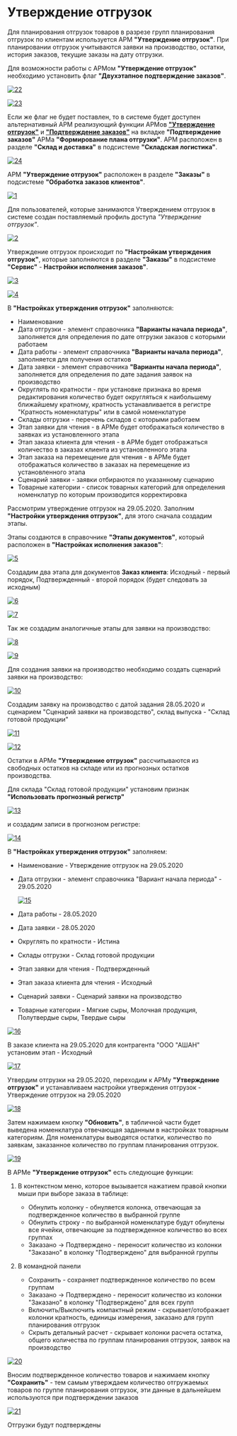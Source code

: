 # Утверждение отгрузок

Для планирования отгрузок товаров в разрезе групп планирования отгрузок по клиентам используется АРМ **"Утверждение отгрузок"**. При планировании отгрузок учитываются заявки на производство, остатки, история заказов, текущие заказы на дату отгрузки. 

Для возможности работы с АРМом **"Утверждение отгрузок"** необходимо установить флаг **"Двухэтапное подтверждение заказов"**.

[![22][22]][22]

[![23][23]][23]

Если же флаг не будет поставлен, то в системе будет доступен альтернативный АРМ реализующий функции АРМов [**"Утверждение отгрузок"**](ApprovalOfShipments.md) и [**"Подтверждение заказов"**](OrderConfirmation.md) на вкладке **"Подтверждение заказов"** АРМа **"Формирование плана отгрузки"**. АРМ расположен в разделе **"Склад и доставка"** в подсистеме **"Складская логистика"**.

[![24][24]][24]

АРМ **"Утверждение отгрузок"** расположен в разделе **"Заказы"** в подсистеме **"Обработка заказов клиентов"**.

[![1][1]][1]

Для пользователей, которые занимаются Утверждением отгрузок в системе создан поставляемый профиль доступа *"Утверждение отгрузок"*.

[![2][2]][2]

Утверждение отгрузок происходит по **"Настройкам утверждения отгрузок"**, которые заполняются в разделе **"Заказы"** в подсистеме **"Сервис"** - **Настройки исполнения заказов"**.

[![3][3]][3]

[![4][4]][4]

В **"Настройках утверждения отгрузок"** заполняются:

- Наименование
- Дата отгрузки - элемент справочника **"Варианты начала периода"**, заполняется для определения по дате отгрузки заказов с которыми работаем
- Дата работы - элемент справочника **"Варианты начала периода"**, заполняется для получения остатков
- Дата заявки - элемент справочника **"Варианты начала периода"**, заполняется для определения по дате задания заявок на производство
- Округлять по кратности - при установке признака во время редактирования количество будет округляться к наибольшему ближайшему кратному, кратность устанавливается в регистре "Кратность номенклатуры" или в самой номенклатуре
- Склады отгрузки - перечень складов с которыми работаем
- Этап заявки для чтения - в АРМе будет отображаться количество в заявках из установленного этапа
- Этап заказа клиента для чтения - в АРМе будет отображаться количество в заказах клиента из установленного этапа
- Этап заказа на перемещение для чтения - в АРМе будет отображаться количество в заказах на перемещение из установленного этапа
- Сценарий заявки - заявки отбираются по указанному сценарию
- Товарные категории - список товарных категорий для определения номенклатур по которым производится корректировка

Рассмотрим утверждение отгрузок на 29.05.2020. Заполним **"Настройки утверждения отгрузок"**, для этого сначала создадим этапы.

Этапы создаются в справочнике **"Этапы документов"**, который расположен в **"Настройках исполнения заказов"**:

[![5][5]][5]

Создадим два этапа для документов **Заказ клиента**: Исходный - первый порядок, Подтвержденный - второй порядок (будет следовать за исходным)

[![6][6]][6]

[![7][7]][7]

Так же создадим аналогичные этапы для заявки на производство:

[![8][8]][8]

[![9][9]][9]

Для создания заявки на производство необходимо создать сценарий заявки на производство:

[![10][10]][10]

Создадим заявку на производство с датой задания 28.05.2020 и сценарием "Сценарий заявки на производство", склад выпуска - "Склад готовой продукции"

[![11][11]][11]

[![12][12]][12]

Остатки в АРМе **"Утверждение отгрузок"** рассчитываются из свободных остатков на складе или из прогнозных остатков производства.

Для склада "Склад готовой продукции" установим признак **"Использовать прогнозный регистр"**

[![13][13]][13]

и создадим записи в прогнозном регистре:

[![14][14]][14]

В **"Настройках утверждения отгрузок"** заполняем:

- Наименование - Утверждение отгрузок на 29.05.2020
- Дата отгрузки - элемент справочника "Вариант начала периода" - 29.05.2020

    [![15][15]][15]

- Дата работы - 28.05.2020
- Дата заявки - 28.05.2020
- Округлять по кратности - Истина
- Склады отгрузки - Склад готовой продукции
- Этап заявки для чтения - Подтвержденный
- Этап заказа клиента для чтения - Исходный
- Сценарий заявки - Сценарий заявки на производство
- Товарные категории - Мягкие сыры, Молочная продукция, Полутвердые сыры, Твердые сыры

[![16][16]][16]

В заказе клиента на 29.05.2020 для контрагента "ООО "АШАН" установим этап - Исходный

[![17][17]][17]

Утвердим отгрузки на 29.05.2020, переходим к АРМу **"Утверждение отгрузок"** и устанавливаем настройки утверждения отгрузок - Утверждение отгрузок на 29.05.2020

[![18][18]][18]

Затем нажимаем кнопку **"Обновить"**, в табличной части будет выведена номенклатура отвечающая заданным в настройках товарным категориям. Для номенклатуры выводятся остатки, количество по заявкам, заказанное количество по группам планирования отгрузок.

[![19][19]][19]

В АРМе **"Утверждение отгрузок"** есть следующие функции:

1. В контекстном меню, которое вызывается нажатием правой кнопки мыши при выборе заказа в таблице:

    - Обнулить колонку - обнуляется колонка, отвечающая за подтвержденное количество в выбранной группе
    - Обнулить строку - по выбранной номенклатуре будут обнулены все ячейки, отвечающие за подтвержденное количество во всех группах
    - Заказано -> Подтверждено - переносит количество из колонки "Заказано" в колонку "Подтверждено" для выбранной группы

2. В командной панели

    - Сохранить - сохраняет подтвержденное количество по всем группам
    - Заказано -> Подтверждено - переносит количество из колонки "Заказано" в колонку "Подтверждено" для всех групп
    - Включить/Выключить компактный режим - скрывает/отображает колонки кратность, единицы измерения, заказано для групп планирования отгрузок
    - Скрыть детальный расчет - скрывает колонки расчета остатка, общего количества по группам планирования отгрузок, заявок на производство

[![20][20]][20]

Вносим подтвержденное количество товаров и нажимаем кнопку **"Сохранить"** - тем самым утверждаем количество отгружаемых товаров по группе планирования отгрузок, эти данные в дальнейшем используются при подтверждении заказов

[![21][21]][21]

Отгрузки будут подтверждены

[1]: ApprovalOfShipments.assets/1.png
[2]: ApprovalOfShipments.assets/2.png
[3]: ApprovalOfShipments.assets/3.png
[4]: ApprovalOfShipments.assets/4.png
[5]: ApprovalOfShipments.assets/5.png
[6]: ApprovalOfShipments.assets/6.png
[7]: ApprovalOfShipments.assets/7.png
[8]: ApprovalOfShipments.assets/8.png
[9]: ApprovalOfShipments.assets/9.png
[10]: ApprovalOfShipments.assets/10.png
[11]: ApprovalOfShipments.assets/11.png
[12]: ApprovalOfShipments.assets/12.png
[13]: ApprovalOfShipments.assets/13.png
[14]: ApprovalOfShipments.assets/14.png
[15]: ApprovalOfShipments.assets/15.png
[16]: ApprovalOfShipments.assets/16.png
[17]: ApprovalOfShipments.assets/17.png
[18]: ApprovalOfShipments.assets/18.png
[19]: ApprovalOfShipments.assets/19.png
[20]: ApprovalOfShipments.assets/20.png
[21]: ApprovalOfShipments.assets/21.png
[22]: ApprovalOfShipments.assets/22.png
[23]: ApprovalOfShipments.assets/23.png
[24]: ApprovalOfShipments.assets/24.png